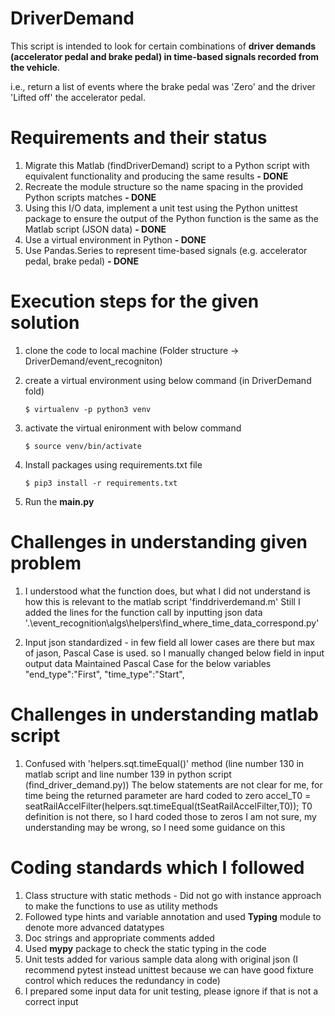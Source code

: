 # DriverDemand

This script is intended to look for certain combinations of 
      **driver demands (accelerator pedal and brake pedal) in time-based signals recorded from the vehicle**.

i.e., return a list of events where the brake pedal was 'Zero' and the driver 'Lifted off' the accelerator pedal.

# **Requirements and their status**
1. Migrate this Matlab (findDriverDemand) script to a Python script with equivalent functionality and producing the same results **- DONE**
2. Recreate the module structure so the name spacing in the provided Python scripts matches **- DONE**
3. Using this I/O data, implement a unit test using the Python unittest package to ensure the output of the 
   Python function is the same as the Matlab script (JSON data) **- DONE**
4. Use a virtual environment in Python **- DONE**
5. Use Pandas.Series to represent time-based signals (e.g. accelerator pedal, brake pedal)  **- DONE**

# **Execution steps for the given solution**
1. clone the code to local machine (Folder structure -> DriverDemand/event_recogniton)
2. create a virtual environment using below command (in DriverDemand fold)

       $ virtualenv -p python3 venv
3. activate the virtual enironment with below command
        
       $ source venv/bin/activate
4. Install packages using requirements.txt file

       $ pip3 install -r requirements.txt
5. Run the **main.py** 

# **Challenges in understanding given problem**

1. I understood what the function does, but what I did not understand is how this is relevant to the matlab script 'finddriverdemand.m'
   Still I added the lines for the function call by inputting json data
   '.\event_recognition\algs\helpers\find_where_time_data_correspond.py' 

2. Input json standardized - in few field all lower cases are there but max of jason, Pascal Case is used. so I manually changed below field in input output data
   Maintained Pascal Case for the below variables
   "end_type":"First",
   "time_type":"Start",

# **Challenges in understanding matlab script**

1. Confused with 'helpers.sqt.timeEqual()' method (line number 130 in matlab script and line number 139 in python script (find_driver_demand.py))
   The below statements are not clear for me, for time being the returned parameter are hard coded to zero
   accel_T0 = seatRailAccelFilter(helpers.sqt.timeEqual(tSeatRailAccelFilter,T0));
   T0 definition is not there, so I hard coded those to zeros
   I am not sure, my understanding may be wrong, so I need some guidance on this


# **Coding standards which I followed**

1. Class structure with static methods - Did not go with instance approach to make the functions to use as utility methods
2. Followed type hints and variable annotation and used **Typing** module to denote more advanced datatypes
3. Doc strings and appropriate comments added
4. Used **mypy** package to check the static typing in the code
5. Unit tests added for various sample data along with original json (I recommend pytest instead unittest because we can have good fixture control which reduces the redundancy in code)
6. I prepared some input data for unit testing, please ignore if that is not a correct input
